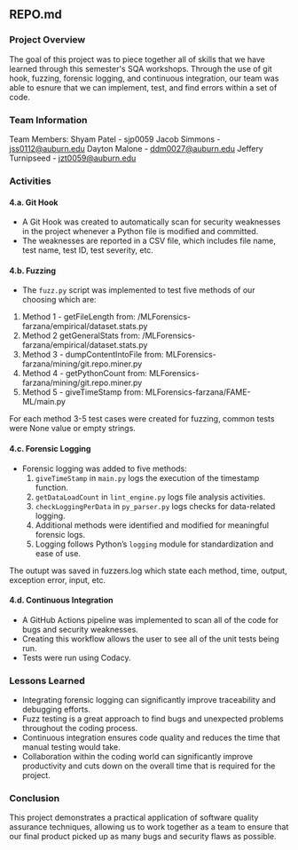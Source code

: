 
## REPO.md

### Project Overview
The goal of this project was to piece together all of skills that we have learned through this semester's SQA workshops. Through the use of git hook, fuzzing, forensic logging, and continuous integration, our team was able to esnure that we can implement, test, and find errors within a set of code.

### Team Information
Team Members: Shyam Patel - sjp0059
              Jacob Simmons - jss0112@auburn.edu
              Dayton Malone - ddm0027@auburn.edu
              Jeffery Turnipseed - jzt0059@auburn.edu

### Activities

#### 4.a. Git Hook
- A Git Hook was created to automatically scan for security weaknesses in the project whenever a Python file is modified and committed.
- The weaknesses are reported in a CSV file, which includes file name, test name, test ID, test severity, etc.

#### 4.b. Fuzzing
- The `fuzz.py` script was implemented to test five methods of our choosing which are:
1. Method 1 - getFileLength from: /MLForensics-farzana/empirical/dataset.stats.py
2. Method 2 getGeneralStats from: /MLForensics-farzana/empirical/dataset.stats.py
3. Method 3 - dumpContentIntoFile from: MLForensics-farzana/mining/git.repo.miner.py
4. Method 4 - getPythonCount from: MLForensics-farzana/mining/git.repo.miner.py
5. Method 5 - giveTimeStamp from: MLForensics-farzana/FAME-ML/main.py

For each method 3-5 test cases were created for fuzzing, common tests were None value or empty strings.

#### 4.c. Forensic Logging
- Forensic logging was added to five methods:
  1. `giveTimeStamp` in `main.py` logs the execution of the timestamp function.
  2. `getDataLoadCount` in `lint_engine.py` logs file analysis activities.
  3. `checkLoggingPerData` in `py_parser.py` logs checks for data-related logging.
  4. Additional methods were identified and modified for meaningful forensic logs.
  5. Logging follows Python’s `logging` module for standardization and ease of use.

The outupt was saved in fuzzers.log which state each method, time, output, exception error, input, etc.

#### 4.d. Continuous Integration
- A GitHub Actions pipeline was implemented to scan all of the code for bugs and security weaknesses.
- Creating this workflow allows the user to see all of the unit tests being run.
- Tests were run using Codacy.

### Lessons Learned
- Integrating forensic logging can significantly improve traceability and debugging efforts.
- Fuzz testing is a great approach to find bugs and unexpected problems throughout the coding process.
- Continuous integration ensures code quality and reduces the time that manual testing would take.
- Collaboration within the coding world can significantly improve productivity and cuts down on the overall time that is required for the project.

### Conclusion
This project demonstrates a practical application of software quality assurance techniques, allowing us to work together as a team to ensure that our final product picked up as many bugs and security flaws as possible.
